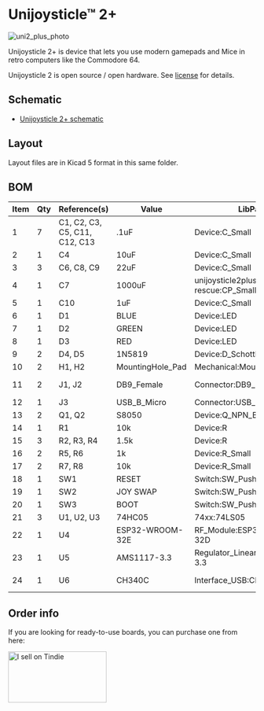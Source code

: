 # Unijoysticle™ 2+

![uni2_plus_photo][uni2_plus_photo]

Unijoysticle 2+ is device that lets you use modern gamepads and Mice in retro computers like the Commodore 64.

Unijoysticle 2 is open source / open hardware. See [license][license] for details.

[uni2_plus_photo]: https://lh3.googleusercontent.com/pw/AM-JKLVeTZLBOCy4GmrG5N-WiRIcqoxLdsVXSN-77reS92gn7xxmZy-JuE_XeXgwSSPaUBYa2qaaw5RvZbzlkHdjDxal2p_WkKIm9RnzD6qeqV_u7j_3sRJOkm35EO5JCXFp_EpLvCTHGNEX6ZOtMyOGrzqLQw=-no

## Schematic

* [Unijoysticle 2+ schematic](../../docs/schematic_unijoysticle2plus.pdf)

## Layout

Layout files are in Kicad 5 format in this same folder.

## BOM


| Item | Qty | Reference(s) | Value | LibPart | Footprint | Datasheet |
| ---- | --- | ------------ | ----- | ------- | --------- | --------- |
|1|7|C1, C2, C3, C5, C11, C12, C13|.1uF|Device:C_Small|Capacitor_SMD:C_0805_2012Metric_Pad1.18x1.45mm_HandSolder|~|
|2|1|C4|10uF|Device:C_Small|Capacitor_SMD:C_0805_2012Metric_Pad1.18x1.45mm_HandSolder|~|
|3|3|C6, C8, C9|22uF|Device:C_Small|Capacitor_SMD:C_0805_2012Metric_Pad1.18x1.45mm_HandSolder|~|
|4|1|C7|1000uF|unijoysticle2plus-rescue:CP_Small-Device|Capacitor_SMD:CP_Elec_10x10||
|5|1|C10|1uF|Device:C_Small|Capacitor_SMD:C_0805_2012Metric_Pad1.18x1.45mm_HandSolder|~|
|6|1|D1|BLUE|Device:LED|LED_SMD:LED_0805_2012Metric_Pad1.15x1.40mm_HandSolder|~|
|7|1|D2|GREEN|Device:LED|LED_SMD:LED_0805_2012Metric_Pad1.15x1.40mm_HandSolder|~|
|8|1|D3|RED|Device:LED|LED_SMD:LED_0805_2012Metric_Pad1.15x1.40mm_HandSolder|~|
|9|2|D4, D5|1N5819|Device:D_Schottky_Small|Diode_SMD:D_SOD-123|~|
|10|2|H1, H2|MountingHole_Pad|Mechanical:MountingHole_Pad|MountingHole:MountingHole_3.2mm_M3_Pad_Via|~|
|11|2|J1, J2|DB9_Female|Connector:DB9_Female|Connector_Dsub:DSUB-9_Female_Horizontal_P2.77x2.54mm_EdgePinOffset9.40mm| ~|
|12|1|J3|USB_B_Micro|Connector:USB_B_Micro|Connector_USB:USB_Micro-B_Amphenol_10118194_Horizontal|~|
|13|2|Q1, Q2|S8050|Device:Q_NPN_BEC|Package_TO_SOT_SMD:SOT-23|~|
|14|1|R1|10k|Device:R|Resistor_SMD:R_0805_2012Metric_Pad1.20x1.40mm_HandSolder|~|
|15|3|R2, R3, R4|1.5k|Device:R|Resistor_SMD:R_0805_2012Metric_Pad1.20x1.40mm_HandSolder|~|
|16|2|R5, R6|1k|Device:R_Small|Resistor_SMD:R_0805_2012Metric_Pad1.20x1.40mm_HandSolder|~|
|17|2|R7, R8|10k|Device:R_Small|Resistor_SMD:R_0805_2012Metric_Pad1.20x1.40mm_HandSolder|~|
|18|1|SW1|RESET|Switch:SW_Push|Button_Switch_THT:SW_Tactile_SPST_Angled_PTS645Vx39-2LFS|~|
|19|1|SW2|JOY SWAP|Switch:SW_Push|Button_Switch_THT:SW_Tactile_SPST_Angled_PTS645Vx39-2LFS|~|
|20|1|SW3|BOOT|Switch:SW_Push|Unijoysticle:SW_Push_1P1T_NO_5.1x5.1mm|~|
|21|3|U1, U2, U3|74HC05|74xx:74LS05|Package_SO:SOIC-14_3.9x8.7mm_P1.27mm|http://www.ti.com/lit/gpn/sn74LS05|
|22|1|U4|ESP32-WROOM-32E|RF_Module:ESP32-WROOM-32D|RF_Module:ESP32-WROOM-32|https://www.espressif.com/sites/default/files/documentation/esp32-wroom-32d_esp32-wroom-32u_datasheet_en.pdf|
|23|1|U5|AMS1117-3.3|Regulator_Linear:AMS1117-3.3|Package_TO_SOT_SMD:SOT-223-3_TabPin2|http://www.advanced-monolithic.com/pdf/ds1117.pdf|
|24|1|U6|CH340C|Interface_USB:CH340C|Package_SO:SOIC-16_3.9x9.9mm_P1.27mm|https://datasheet.lcsc.com/szlcsc/Jiangsu-Qin-Heng-CH340C_C84681.pdf|


## Order info

If you are looking for ready-to-use boards, you can purchase one from here:

<a href="https://www.tindie.com/stores/riq/?ref=offsite_badges&utm_source=sellers_riq&utm_medium=badges&utm_campaign=badge_large"><img src="https://d2ss6ovg47m0r5.cloudfront.net/badges/tindie-larges.png" alt="I sell on Tindie" width="200" height="104"></a>


[license]: ../../LICENSE